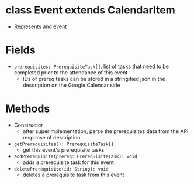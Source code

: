 # class Event extends CalendarItem
- Represents and event

# Fields
- `prerequisites: PrerequisiteTask[]`: list of tasks that need to be completed prior to the attendance of this event
	- IDs of prereq tasks can be stored in a stringified json in the description on the Google Calendar side
	
# Methods
- Constructor
	- after superimplementation, parse the prerequisites data from the API response of description 
- `getPrerequisites(): PrerequisiteTask[]`
	- get this event's prerequisite tasks
- `addPrerequisite(prereq: PrerequisiteTask): void`
	- adds a prerequisite task for this event
- `deletePrerequisite(id: String): void`
	- deletes a prerequisite task from this event
